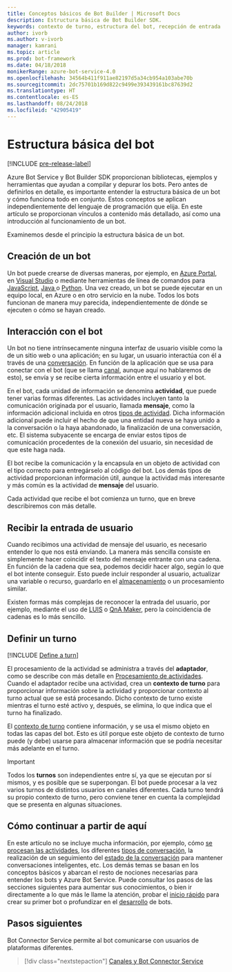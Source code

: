 ```yaml
---
title: Conceptos básicos de Bot Builder | Microsoft Docs
description: Estructura básica de Bot Builder SDK.
keywords: contexto de turno, estructura del bot, recepción de entrada
author: ivorb
ms.author: v-ivorb
manager: kamrani
ms.topic: article
ms.prod: bot-framework
ms.date: 04/18/2018
monikerRange: azure-bot-service-4.0
ms.openlocfilehash: 34564b411f911ae82197d5a34cb954a103abe70b
ms.sourcegitcommit: 2dc75701b169d822c9499e393439161bc87639d2
ms.translationtype: HT
ms.contentlocale: es-ES
ms.lasthandoff: 08/24/2018
ms.locfileid: "42905419"
---
```

# <a name="basic-bot-structure"></a>Estructura básica del bot

[!INCLUDE [pre-release-label](../includes/pre-release-label.md)]

Azure Bot Service y Bot Builder SDK proporcionan bibliotecas, ejemplos y herramientas que ayudan a compilar y depurar los bots. Pero antes de definirlos en detalle, es importante entender la estructura básica de un bot y cómo funciona todo en conjunto. Estos conceptos se aplican independientemente del lenguaje de programación que elija. En este artículo se proporcionan vínculos a contenido más detallado, así como una introducción al funcionamiento de un bot.

Examinemos desde el principio la estructura básica de un bot.

## <a name="creation-of-your-bot"></a>Creación de un bot

Un bot puede crearse de diversas maneras, por ejemplo, en [Azure Portal](~/bot-service-quickstart.md), en [Visual Studio](~/dotnet/bot-builder-dotnet-sdk-quickstart.md) o mediante herramientas de línea de comandos para [JavaScript](~/javascript/bot-builder-javascript-quickstart.md), [Java ](~/java/bot-builder-java-quickstart.md) o [Python](~/python/bot-builder-python-quickstart.md). Una vez creado, un bot se puede ejecutar en un equipo local, en Azure o en otro servicio en la nube. Todos los bots funcionan de manera muy parecida, independientemente de dónde se ejecuten o cómo se hayan creado.

## <a name="interaction-with-your-bot"></a>Interacción con el bot

Un bot no tiene intrínsecamente ninguna interfaz de usuario visible como la de un sitio web o una aplicación; en su lugar, un usuario interactúa con él a través de una [conversación](~/v4sdk/bot-concepts.md#activities-and-conversations). En función de la aplicación que se usa para conectar con el bot (que se llama [canal](~/v4sdk/bot-concepts.md), aunque aquí no hablaremos de esto), se envía y se recibe cierta información entre el usuario y el bot.

En el bot, cada unidad de información se denomina **actividad**, que puede tener varias formas diferentes. Las actividades incluyen tanto la comunicación originada por el usuario, llamada **mensaje**, como la información adicional incluida en otros [tipos de actividad](~/bot-service-activities-entities.md). Dicha información adicional puede incluir el hecho de que una entidad nueva se haya unido a la conversación o la haya abandonado, la finalización de una conversación, etc. El sistema subyacente se encarga de enviar estos tipos de comunicación procedentes de la conexión del usuario, sin necesidad de que este haga nada.

El bot recibe la comunicación y la encapsula en un objeto de actividad con el tipo correcto para entregárselo al código del bot. Los demás tipos de actividad proporcionan información útil, aunque la actividad más interesante y más común es la actividad de **mensaje** del usuario.

Cada actividad que recibe el bot comienza un turno, que en breve describiremos con más detalle.

## <a name="receiving-user-input"></a>Recibir la entrada de usuario

Cuando recibimos una actividad de mensaje del usuario, es necesario entender lo que nos está enviando. La manera más sencilla consiste en simplemente hacer coincidir el texto del mensaje entrante con una cadena. En función de la cadena que sea, podemos decidir hacer algo, según lo que el bot intente conseguir. Esto puede incluir responder al usuario, actualizar una variable o recurso, guardarlo en el [almacenamiento](~/v4sdk/bot-builder-storage-concept.md) o un procesamiento similar.

Existen formas más complejas de reconocer la entrada del usuario, por ejemplo, mediante el uso de [LUIS](~/v4sdk/bot-builder-concept-luis.md) o [QnA Maker](~/v4sdk/bot-builder-howto-qna.md), pero la coincidencia de cadenas es lo más sencillo.

## <a name="defining-a-turn"></a>Definir un turno

[!INCLUDE [Define a turn](~/includes/snippet-definition-turn.md)]

El procesamiento de la actividad se administra a través del **adaptador**, como se describe con más detalle en [Procesamiento de actividades](~/v4sdk/bot-builder-concept-activity-processing.md). Cuando el adaptador recibe una actividad, crea un **contexto de turno** para proporcionar información sobre la actividad y proporcionar contexto al turno actual que se está procesando. Dicho contexto de turno existe mientras el turno esté activo y, después, se elimina, lo que indica que el turno ha finalizado.

El [contexto de turno](~/v4sdk/bot-builder-concept-activity-processing.md#turn-context) contiene información, y se usa el mismo objeto en todas las capas del bot. Esto es útil porque este objeto de contexto de turno puede (y debe) usarse para almacenar información que se podría necesitar más adelante en el turno.

> [!IMPORTANT]
> Todos los **turnos** son independientes entre sí, ya que se ejecutan por sí mismos, y es posible que se superpongan. El bot puede procesar a la vez varios turnos de distintos usuarios en canales diferentes. Cada turno tendrá su propio contexto de turno, pero conviene tener en cuenta la complejidad que se presenta en algunas situaciones.

## <a name="where-to-go-from-here"></a>Cómo continuar a partir de aquí

En este artículo no se incluye mucha información, por ejemplo, cómo [se procesan las actividades](~/v4sdk/bot-builder-concept-activity-processing.md), los diferentes [tipos de conversación](~/v4sdk/bot-builder-conversations.md), la realización de un seguimiento del [estado de la conversación](~/v4sdk/bot-builder-storage-concept.md) para mantener conversaciones inteligentes, etc. Los demás temas se basan en los conceptos básicos y abarcan el resto de nociones necesarias para entender los bots y Azure Bot Service. Puede consultar los pasos de las secciones siguientes para aumentar sus conocimientos, o bien ir directamente a lo que más le llame la atención, probar el [inicio rápido](~/bot-service-quickstart.md) para crear su primer bot o profundizar en el [desarrollo](~/v4sdk/bot-builder-howto-send-messages.md) de bots.

## <a name="next-steps"></a>Pasos siguientes

Bot Connector Service permite al bot comunicarse con usuarios de plataformas diferentes.

> [!div class="nextstepaction"]
> [Canales y Bot Connector Service](~/v4sdk/bot-concepts.md)

